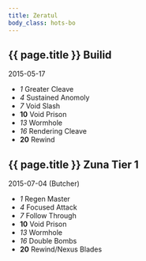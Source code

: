 ```yaml
---
title: Zeratul
body_class: hots-bo
---
```


## {{ page.title }} Builid
2015-05-17

-   _1_  Greater Cleave
-   _4_  Sustained Anomoly
-   _7_  Void Slash
- __10__ Void Prison
-  _13_  Wormhole
-  _16_  Rendering Cleave
- __20__ Rewind


## {{ page.title }} Zuna Tier 1
2015-07-04 (Butcher)

-   _1_  Regen Master
-   _4_  Focused Attack
-   _7_  Follow Through
- __10__ Void Prison
-  _13_  Wormhole
-  _16_  Double Bombs
- __20__ Rewind/Nexus Blades
